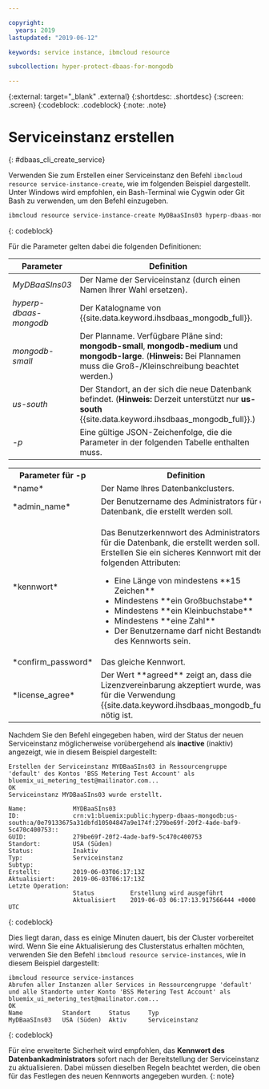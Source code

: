 ```yaml
---

copyright:
  years: 2019
lastupdated: "2019-06-12"

keywords: service instance, ibmcloud resource

subcollection: hyper-protect-dbaas-for-mongodb

---
```


{:external: target="_blank" .external}
{:shortdesc: .shortdesc}
{:screen: .screen}
{:codeblock: .codeblock}
{:note: .note}


# Serviceinstanz erstellen
{: #dbaas_cli_create_service}

Verwenden Sie zum Erstellen einer Serviceinstanz den Befehl `ibmcloud resource service-instance-create`, wie im folgenden Beispiel dargestellt. Unter Windows wird empfohlen, ein Bash-Terminal wie Cygwin oder Git Bash zu verwenden, um den Befehl einzugeben.

```javascript
ibmcloud resource service-instance-create MyDBaaSIns03 hyperp-dbaas-mongodb mongodb-small us-south -p '{"name":"DBaaSTestCLICluster03", "admin_name":"admin","password":"passWORD4User19", "confirm_password":"passWORD4User19", "license_agree":["agreed"]}'
```
{: codeblock}

Für die Parameter gelten dabei die folgenden Definitionen:

| Parameter        |  Definition                                                    |
| ---------------- |  -------------------------------------------------------------- |
| *MyDBaaSIns03*   |  Der Name der Serviceinstanz (durch einen Namen Ihrer Wahl ersetzen). |
| *hyperp-dbaas-mongodb* | Der Katalogname von {{site.data.keyword.ihsdbaas_mongodb_full}}. |
| *mongodb-small*  | Der Planname. Verfügbare Pläne sind: **mongodb-small**, **mongodb-medium** und **mongodb-large**. (**Hinweis:** Bei Plannamen muss die Groß-/Kleinschreibung beachtet werden.) |
| *us-south*            | Der Standort, an der sich die neue Datenbank befindet. (**Hinweis:** Derzeit unterstützt nur **us-south** {{site.data.keyword.ihsdbaas_mongodb_full}}.) |
| *-p*               | Eine gültige JSON-Zeichenfolge, die die Parameter in der folgenden Tabelle enthalten muss. |

<table>
  <tr>
    <th>Parameter für -p</th>
    <th>Definition</th>
  </tr>
  <tr>
    <td>*name*</td>
    <td>Der Name Ihres Datenbankclusters.</td>
  </tr>
  <tr>
    <td>*admin_name*</td>
    <td>Der Benutzername des Administrators für die Datenbank, die erstellt werden soll.</td>
  </tr>
  <tr>
    <td>*kennwort*</td>
    <td>
      <p>Das Benutzerkennwort des Administrators für die Datenbank, die erstellt werden soll. Erstellen Sie ein sicheres Kennwort mit den folgenden Attributen:
        <ul>
          <li>Eine Länge von mindestens **15 Zeichen**</li>
          <li>Mindestens **ein Großbuchstabe**</li>
          <li>Mindestens **ein Kleinbuchstabe**</li>
          <li>Mindestens **eine Zahl**</li>
          <li>Der Benutzername darf nicht Bestandteil des Kennworts sein.</li>
        </ul>
      </p>
    </td>
  </tr>
  <tr>
    <td>*confirm_password*</td>
    <td>Das gleiche Kennwort.</td>
  </tr>
  <tr>
    <td>*license_agree*</td>
    <td>Der Wert **agreed** zeigt an, dass die Lizenzvereinbarung akzeptiert wurde, was für die Verwendung {{site.data.keyword.ihsdbaas_mongodb_full}} nötig ist.</td>
  </tr>
</table>


Nachdem Sie den Befehl eingegeben haben, wird der Status der neuen Serviceinstanz möglicherweise vorübergehend als **inactive** (inaktiv) angezeigt, wie in diesem Beispiel dargestellt:

```
Erstellen der Serviceinstanz MYDBaaSIns03 in Ressourcengruppe 'default' des Kontos 'BSS Metering Test Account' als bluemix_ui_metering_test@mailinator.com...
OK
Serviceinstanz MYDBaaSIns03 wurde erstellt.

Name:             MYDBaaSIns03
ID:               crn:v1:bluemix:public:hyperp-dbaas-mongodb:us-south:a/0e79133675a31dbfd10504847a9e174f:279be69f-20f2-4ade-baf9-5c470c400753::
GUID:             279be69f-20f2-4ade-baf9-5c470c400753
Standort:         USA (Süden)
Status:           Inaktiv
Typ:              Serviceinstanz
Subtyp:
Erstellt:         2019-06-03T06:17:13Z
Aktualisiert:     2019-06-03T06:17:13Z
Letzte Operation:
                  Status          Erstellung wird ausgeführt
                  Aktualisiert    2019-06-03 06:17:13.917566444 +0000 UTC
```
{: codeblock}

Dies liegt daran, dass es einige Minuten dauert, bis der Cluster vorbereitet wird. Wenn Sie eine Aktualisierung des Clusterstatus erhalten möchten, verwenden Sie den Befehl `ibmcloud resource service-instances`, wie in diesem Beispiel dargestellt:

```
ibmcloud resource service-instances
Abrufen aller Instanzen aller Services in Ressourcengruppe 'default' und alle Standorte unter Konto 'BSS Metering Test Account' als bluemix_ui_metering_test@mailinator.com...
OK
Name           Standort     Status     Typ
MyDBaaSIns03   USA (Süden)  Aktiv      Serviceinstanz
```
{: codeblock}

Für eine erweiterte Sicherheit wird empfohlen, das **Kennwort des Datenbankadministrators** sofort nach der Bereitstellung der Serviceinstanz zu aktualisieren. Dabei müssen dieselben Regeln beachtet werden, die oben für das Festlegen des neuen Kennworts angegeben wurden.
{: note}
